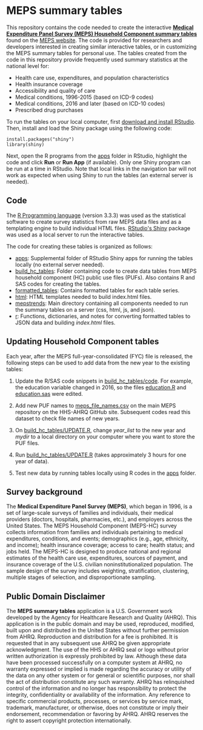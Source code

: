 # MEPS summary tables

This repository contains the code needed to create the interactive [**Medical Expenditure Panel Survey (MEPS) Household Component summary tables**](https://meps.ahrq.gov/mepstrends/home/index.html) found on the [MEPS website](https://meps.ahrq.gov/mepsweb/data_stats/quick_tables.jsp). The code is provided for researchers and developers interested in creating similar interactive tables, or in customizing the MEPS summary tables for personal use. The tables created from the code in this repository provide frequently used summary statistics at the national level for:
* Health care use, expenditures, and population characteristics
* Health insurance coverage
* Accessibility and quality of care
* Medical conditions, 1996-2015 (based on ICD-9 codes)
* Medical conditions, 2016 and later (based on ICD-10 codes)
* Prescribed drug purchases



To run the tables on your local computer, first [download and install RStudio](https://www.rstudio.com/products/rstudio/download/). Then, install and load the Shiny package using the following code:
```
install.packages("shiny")
library(shiny)
```

Next, open the R programs from the [apps](apps) folder in RStudio, highlight the code and click **Run** or **Run App** (if available). Only one Shiny program can be run at a time in RStudio. Note that local links in the navigation bar will not work as expected when using Shiny to run the tables (an external server is needed).

## Code

The [R Programming language](https://www.r-project.org/) (version 3.3.3) was used as the statistical software to create survey statistics from raw MEPS data files and as a templating engine to build individual HTML files. [RStudio's Shiny](http://shiny.rstudio.com/) package was used as a local server to run the interactive tables.

The code for creating these tables is organized as follows:

* [apps](apps): Supplemental folder of RStudio Shiny apps for running the tables locally (no external server needed).
* [build_hc_tables](build_hc_tables): Folder containing code to create data tables from MEPS household component (HC) public use files (PUFs). Also contains R and SAS codes for creating the tables.
* [formatted_tables](formatted_tables): Contains formatted tables for each table series.
* [html](html): HTML templates needed to build index.html files.
* [mepstrends](mepstrends): Main directory containing all components needed to run the summary tables on a server (css, html, js, and json).
* [r](r): Functions, dictionaries, and notes for converting formatted tables to JSON data and building *index.html* files.

## Updating Household Component tables

Each year, after the MEPS full-year-consolidated (FYC) file is released, the following steps can be used to add data from the new year to the existing tables:

1. Update the R/SAS code snippets in [build_hc_tables/code](build_hc_tables/code). For example, the education variable changed in 2016, so the files [education.R](build_hc_tables/code/r/grps/education.R) and [education.sas](build_hc_tables/code/sas/grps/education.sas) were edited.

2. Add new PUF names to [meps_file_names.csv](https://github.com/HHS-AHRQ/MEPS/blob/master/Quick_Reference_Guides/meps_file_names.csv) on the main MEPS repository on the HHS-AHRQ GitHub site. Subsequent codes read this dataset to check file names of new years.

3. On [build_hc_tables/UPDATE.R](build_hc_tables/UPDATE.R), change *year_list* to the new year and *mydir* to a local directory on your computer where you want to store the PUF files.

4. Run [build_hc_tables/UPDATE.R](build_hc_tables/UPDATE.R) (takes approximately 3 hours for one year of data).

5. Test new data by running tables locally using R codes in the [apps](apps) folder.


## Survey background
The **Medical Expenditure Panel Survey (MEPS)**, which began in 1996, is a set of large-scale surveys of families and individuals, their medical providers (doctors, hospitals, pharmacies, etc.), and employers across the United States. The MEPS Household Component (MEPS-HC) survey collects information from families and individuals pertaining to medical expenditures, conditions, and events; demographics (e.g., age, ethnicity, and income); health insurance coverage; access to care; health status; and jobs held. The MEPS-HC is designed to produce national and regional estimates of the health care use, expenditures, sources of payment, and insurance coverage of the U.S. civilian noninstitutionalized population. The sample design of the survey includes weighting, stratification, clustering, multiple stages of selection, and disproportionate sampling.

## Public Domain Disclaimer

The **MEPS summary tables** application is a U.S. Government work developed by the Agency for Healthcare Research and Quality (AHRQ).  This application is in the public domain and may be used, reproduced, modified, built upon and distributed in the United States without further permission from AHRQ.  Reproduction and distribution for a fee is prohibited.  It is requested that in any subsequent use AHRQ be given appropriate acknowledgment.  The use of the HHS or AHRQ seal or logo without prior written authorization is expressly prohibited by law.  Although these data have been processed successfully on a computer system at AHRQ, no warranty expressed or implied is made regarding the accuracy or utility of the data on any other system or for general or scientific purposes, nor shall the act of distribution constitute any such warranty.  AHRQ has relinquished control of the information and no longer has responsibility to protect the integrity, confidentiality or availability of the information.  Any reference to specific commercial products, processes, or services by service mark, trademark, manufacturer, or otherwise, does not constitute or imply their endorsement, recommendation or favoring by AHRQ.  AHRQ reserves the right to assert copyright protection internationally.
